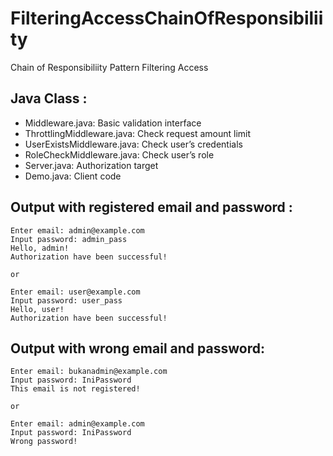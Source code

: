 # FilteringAccessChainOfResponsibiliity
Chain of Responsibiliity Pattern Filtering Access

## Java Class :
* Middleware.java: Basic validation interface
* ThrottlingMiddleware.java: Check request amount limit
* UserExistsMiddleware.java: Check user’s credentials
* RoleCheckMiddleware.java: Check user’s role
* Server.java: Authorization target
* Demo.java: Client code

## Output with registered email and password :
```
Enter email: admin@example.com
Input password: admin_pass
Hello, admin!
Authorization have been successful!

or

Enter email: user@example.com
Input password: user_pass
Hello, user!
Authorization have been successful!
```

## Output  with wrong email and password:
```
Enter email: bukanadmin@example.com
Input password: IniPassword
This email is not registered!

or

Enter email: admin@example.com
Input password: IniPassword
Wrong password!
```
